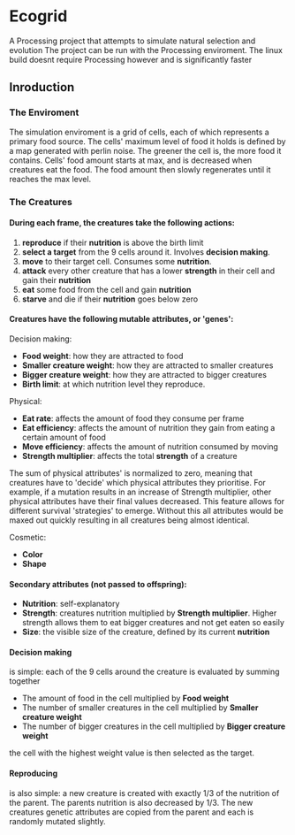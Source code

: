 # Ecogrid
A Processing project that attempts to simulate natural selection and evolution
The project can be run with the Processing enviroment.
The linux build doesnt require Processing however and is significantly faster

## Inroduction
### The Enviroment
The simulation enviroment is a grid of cells, each of which represents a primary food source. The cells' maximum level of food
it holds is defined by a map generated with perlin noise. The greener the cell is, the more food it contains. Cells' food amount starts at max, and is decreased when creatures eat the food. The food amount then slowly regenerates until it reaches the max level. 

### The Creatures

#### During each frame, the creatures take the following actions:
1. **reproduce** if their **nutrition** is above the birth limit
2. **select a target** from the 9 cells around it. Involves **decision making**.
3. **move** to their target cell. Consumes some **nutrition**.
4. **attack** every other creature that has a lower **strength** in their cell and gain their **nutrition**
5. **eat** some food from the cell and gain **nutrition**
6. **starve** and die if their **nutrition** goes below zero

#### Creatures have the following mutable attributes, or 'genes':

Decision making:
* **Food weight**: how they are attracted to food
* **Smaller creature weight**: how they are attracted to smaller creatures
* **Bigger creature weight**: how they are attracted to bigger creatures
* **Birth limit**: at which nutrition level they reproduce.

Physical:
* **Eat rate**: affects the amount of food they consume per frame
* **Eat efficiency**: affects the amount of nutrition they gain from eating a certain amount of food
* **Move efficiency**: affects the amount of nutrition consumed by moving
* **Strength multiplier**: affects the total **strength** of a creature

The sum of physical attributes' is normalized to zero, meaning that creatures have to 'decide' which physical attributes they prioritise. For example, if a mutation results in an increase of Strength multiplier, other physical attributes have their final values decreased. This feature allows for different survival 'strategies' to emerge. Without this all attributes would be maxed out quickly resulting in all creatures being almost identical.

Cosmetic:
* **Color**
* **Shape**

#### Secondary attributes (not passed to offspring):

* **Nutrition**: self-explanatory
* **Strength**: creatures nutrition multiplied by **Strength multiplier**. Higher strength allows them to eat bigger creatures and not get eaten so easily
* **Size**: the visible size of the creature, defined by its current **nutrition**

#### Decision making
is simple: each of the 9 cells around the creature is evaluated by summing together
* The amount of food in the cell multiplied by **Food weight**
* The number of smaller creatures in the cell multiplied by **Smaller creature weight**
* The number of bigger creatures in the cell multiplied by **Bigger creature weight**

the cell with the highest weight value is then selected as the target.

#### Reproducing
is also simple: a new creature is created with exactly 1/3 of the nutrition of the parent. The parents nutrition is also decreased by 1/3. The new creatures genetic attributes are copied from the parent and each is randomly mutated slightly.
